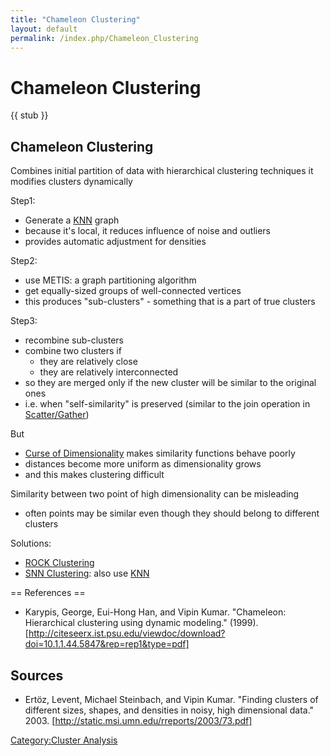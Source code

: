 ```yaml
---
title: "Chameleon Clustering"
layout: default
permalink: /index.php/Chameleon_Clustering
---
```


# Chameleon Clustering

{{ stub }}

## Chameleon Clustering
Combines initial partition of data with hierarchical clustering techniques 
it modifies clusters dynamically

Step1: 
- Generate a [KNN](KNN) graph
- because it's local, it reduces influence of noise and outliers
- provides automatic adjustment for densities


Step2:
- use METIS: a graph partitioning algorithm 
- get equally-sized groups of well-connected vertices 
- this produces "sub-clusters" - something that is a part of true clusters


Step3:
- recombine sub-clusters 
- combine two clusters if
  - they are relatively close
  - they are relatively interconnected 
- so they are merged only if the new cluster will be similar to the original ones 
- i.e. when "self-similarity" is preserved (similar to the join operation in [Scatter/Gather](Scatter_Gather))


But 
- [Curse of Dimensionality](Curse_of_Dimensionality) makes similarity functions behave poorly
- distances become more uniform as dimensionality grows
- and this makes clustering difficult 

Similarity between two point of high dimensionality can be misleading
- often points may be similar even though they should belong to different clusters 


Solutions:
- [ROCK Clustering](ROCK_Clustering)
- [SNN Clustering](SNN_Clustering): also use [KNN](KNN)


== References == 
- Karypis, George, Eui-Hong Han, and Vipin Kumar. "Chameleon: Hierarchical clustering using dynamic modeling." (1999). [http://citeseerx.ist.psu.edu/viewdoc/download?doi=10.1.1.44.5847&rep=rep1&type=pdf]

## Sources
- Ertöz, Levent, Michael Steinbach, and Vipin Kumar. "Finding clusters of different sizes, shapes, and densities in noisy, high dimensional data." 2003. [http://static.msi.umn.edu/rreports/2003/73.pdf]


[Category:Cluster Analysis](Category_Cluster_Analysis)